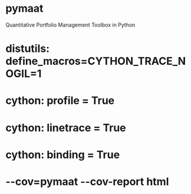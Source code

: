 # pymaat
Quantitative Portfolio Management Toolbox in Python
# distutils: define_macros=CYTHON_TRACE_NOGIL=1
# cython: profile = True
# cython: linetrace = True
# cython: binding = True
# --cov=pymaat --cov-report html
